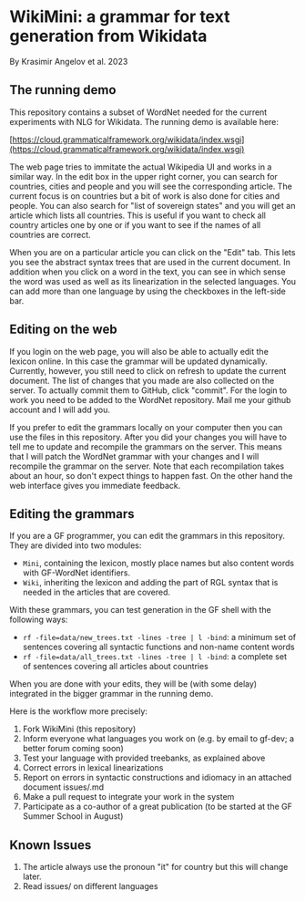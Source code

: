 # WikiMini: a grammar for text generation from Wikidata

By Krasimir Angelov et al. 2023

## The running demo

This repository contains a subset of WordNet needed for the current experiments with NLG for Wikidata. The running demo is available here:

[https://cloud.grammaticalframework.org/wikidata/index.wsgi](https://cloud.grammaticalframework.org/wikidata/index.wsgi)

The web page tries to immitate the actual Wikipedia UI and works in a similar way. In the edit box in the upper right corner, you can search for countries, cities and people and you will see the corresponding article. The current focus is on countries but a bit of work is also done for cities and people. You can also search for "list of sovereign states" and you will get an article which lists all countries. This is useful if you want to check all country articles one by one or if you want to see if the names of all countries are correct.

When you are on a particular article you can click on the "Edit" tab. This lets you see the abstract syntax trees that are used in the current document. In addition when you click on a word in the text, you can see in which sense the word was used as well as its linearization in the selected languages. You can add more than one language by using the checkboxes in the left-side bar.

## Editing on the web

If you login on the web page, you will also be able to actually edit the lexicon online. In this case the grammar will be updated dynamically. Currently, however, you still need to click on refresh to update the current document. The list of changes that you made are also collected on the server. To actually commit them to GitHub, click "commit". For the login to work you need to be added to the WordNet repository. Mail me your github account and I will add you.

If you prefer to edit the grammars locally on your computer then you can use the files in this repository. After you did your changes you will have to tell me to update and recompile the grammars on the server. This means that I will patch the WordNet grammar with your changes and I will recompile the grammar on the server. Note that each recompilation takes about an hour, so don't expect things to happen fast. On the other hand the web interface gives you immediate feedback.


## Editing the grammars

If you are a GF programmer, you can edit the grammars in this repository.
They are divided into two modules:

- `Mini`, containing the lexicon, mostly place names but also content words with GF-WordNet identifiers.
- `Wiki`, inheriting the lexicon and adding the part of RGL syntax that is needed in the articles that are covered.

With these grammars, you can test generation in the GF shell with the following ways:

- `rf -file=data/new_trees.txt -lines -tree | l -bind`: a minimum set of sentences covering all syntactic functions and non-name content words
- `rf -file=data/all_trees.txt -lines -tree | l -bind`: a complete set of sentences covering all articles about countries

When you are done with your edits, they will be (with some delay) integrated in the bigger grammar in the running demo.

Here is the workflow more precisely:

1. Fork WikiMini (this repository)
2. Inform everyone what languages you work on (e.g. by email to gf-dev; a better forum coming soon)
3. Test your language with provided treebanks, as explained above
3. Correct errors in lexical linearizations
4. Report on errors in syntactic constructions and idiomacy in an attached document issues/<your-language>.md
5. Make a pull request to integrate your work in the system
6. Participate as a co-author of a great publication (to be started at the GF Summer School in August)



## Known Issues

1. The article always use the pronoun "it" for country but this will change later.
2. Read issues/ on different languages

